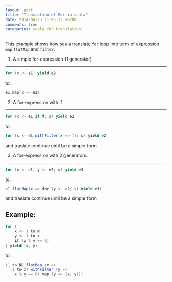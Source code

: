 ```yaml
---
layout: post
title: "Translation of For in scala"
date: 2014-04-23 11:05:13 +0700
comments: true
categories: scala for translation
---
```


This example shows how scala translate `for` loop into term of expression `map` `flatMap` and `filter`.

1. A simple for-expression (1 generator)
---
```scala
for (x <- e1) yield e2
```
to:

```scala
e1.map(x => e2)
```

2. A for-expression with if
---

```scala
for (x <- e1 if f; s) yield e2
```
to:

```scala
for (x <- e1.withFilter(x => f); s) yield e2
```
and traslate continue until be a simple form

3. A for-expression with 2 generators
---

```scala
for (x <- e1; y <- e2; s) yield e3
```
to:

```scala
e1.flatMap(x => for (y <- e2; s) yield e3)
```
and traslate continue until be a simple form

Example:
----

```scala
for {
	x <- 1 to N
	y <- 1 to x
	if (x % y == 0)
} yield (x, y)
```

to:

```scala
(1 to N) flatMap (x =>
  (1 to x) withFilter (y =>
    x % y == 0) map (y => (x, y)))
```